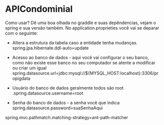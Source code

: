 
# APICondominial

Como usar? 
Dê uma boa olhada no graddle e suas depêndencias, vejam o spring e sua versão também. 
No application.proprieties você vai se deparar com o seguinte: 

- Altera a estrutura da tabela caso a entidade tenha mudanças.
spring.jpa.hibernate.ddl-auto=update

- Acesso ao banco de dados - aqui você vai configurar o seu banco, como não existe esse banco no seu computador se atente a modificar ou criar um igual
spring.datasource.url=jdbc:mysql://${MYSQL_HOST:localhost}:3306/propigdata

- Usuário do banco de dados geralmente todos são root
.spring.datasource.username=root

- Senha do banco de dados - a senha você que indica
spring.datasource.password=suaSenhaAqui

spring.mvc.pathmatch.matching-strategy=ant-path-matcher


